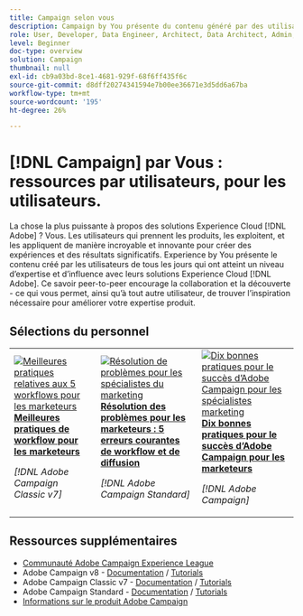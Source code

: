 ```yaml
---
title: Campaign selon vous
description: Campaign by You présente du contenu généré par des utilisateurs et utilisatrices de tous les jours qui ont acquis un certain niveau d’expertise et d’influence grâce à leurs connaissances d’Adobe Campaign.
role: User, Developer, Data Engineer, Architect, Data Architect, Admin, Leader
level: Beginner
doc-type: overview
solution: Campaign
thumbnail: null
exl-id: cb9a03bd-8ce1-4681-929f-68f6ff435f6c
source-git-commit: d8dff20274341594e7b00ee36671e3d5dd6a67ba
workflow-type: tm+mt
source-wordcount: '195'
ht-degree: 26%

---
```


# [!DNL Campaign] par Vous : ressources par utilisateurs, pour les utilisateurs.

La chose la plus puissante à propos des solutions Experience Cloud [!DNL Adobe] ? Vous. Les utilisateurs qui prennent les produits, les exploitent, et les appliquent de manière incroyable et innovante pour créer des expériences et des résultats significatifs. Experience by You présente le contenu créé par les utilisateurs de tous les jours qui ont atteint un niveau d’expertise et d’influence avec leurs solutions Experience Cloud [!DNL Adobe]. Ce savoir peer-to-peer encourage la collaboration et la découverte - ce qui vous permet, ainsi qu’à tout autre utilisateur, de trouver l’inspiration nécessaire pour améliorer votre expertise produit.

<div id="recs-overview-body-1"></div>
<div id="recs-overview-body-2"></div>
<div id="recs-overview-body-3"></div>
<div id="recs-overview-body-4"></div>
<div id="recs-overview-body-5"></div>
<div id="recs-overview-body-6"></div>

<div id="staff-picks-section">

## Sélections du personnel

<table>
<tr>
  <td>
    <a href="/help/campaign/ac-v7/workflow-best-practices-for-marketers.md">
      <img alt="Meilleures pratiques relatives aux 5 workflows pour les marketeurs" src="https://video.tv.adobe.com/v/3448122?format=jpeg&captions=fre_fr" />
    </a>
    <div>
      <a href="/help/campaign/ac-v7/workflow-best-practices-for-marketers.md">
    <strong> Meilleures pratiques de workflow pour les marketeurs</strong>
    </a>
    </div>
    <p>
    <em>[!DNL Adobe Campaign Classic v7]</em>
    <p>
  </td>
  <td>
    <a href="/help/campaign/acs/troubleshooting-for-marketers.md">
      <img alt="Résolution de problèmes pour les spécialistes du marketing" src="https://cdn.experienceleague.adobe.com/thumb/docs-campaign.png?lang=fr" />
    </a>
    <div>
      <a href="/help/campaign/acs/troubleshooting-for-marketers.md">
    <strong>Résolution des problèmes pour les marketeurs : 5 erreurs courantes de workflow et de diffusion</strong>
    </a>
    </div>
    <p>
    <em>[!DNL Adobe Campaign Standard]</em>
    <p>
  </td>
  <td>
    <a href="/help/campaign/10-best-practices-for-marketers.md">
      <img alt="Dix bonnes pratiques pour le succès d’Adobe Campaign pour les spécialistes marketing" src="https://cdn.experienceleague.adobe.com/thumb/docs-campaign.png?lang=fr" />
    </a>
    <div>
      <a href="/help/campaign/10-best-practices-for-marketers.md">
    <strong>Dix bonnes pratiques pour le succès d’Adobe Campaign pour les marketeurs</strong>
    </a>
    </div>
    <p>
    <em>[!DNL Adobe Campaign]</em>
    <p>
  </td>
</tr>
</table>

</div>

## Ressources supplémentaires

* [Communauté Adobe Campaign Experience League](https://experienceleaguecommunities.adobe.com/t5/adobe-analytics/ct-p/adobe-analytics-community?profile.language=fr)
* Adobe Campaign v8 - [Documentation](https://experienceleague.adobe.com/docs/campaign-v8.html?lang=fr) / [Tutorials](https://experienceleague.adobe.com/docs/campaign-learn/tutorials/overview.html?lang=fr)
* Adobe Campaign Classic v7 - [Documentation](https://experienceleague.adobe.com/docs/campaign-classic.html?lang=fr) / [Tutorials](https://experienceleague.adobe.com/docs/campaign-classic-learn/tutorials/overview.html?lang=fr)
* Adobe Campaign Standard - [Documentation](https://experienceleague.adobe.com/docs/campaign-standard.html?lang=fr) / [Tutorials](https://experienceleague.adobe.com/docs/campaign-standard-learn/tutorials/overview.html?lang=fr)
* [Informations sur le produit Adobe Campaign](https://business.adobe.com/products/campaign/adobe-campaign.html)
